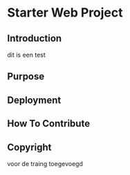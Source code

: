 # Starter Web Project

## Introduction
dit is een test
## Purpose

## Deployment

## How To Contribute

## Copyright
voor de traing toegevoegd
